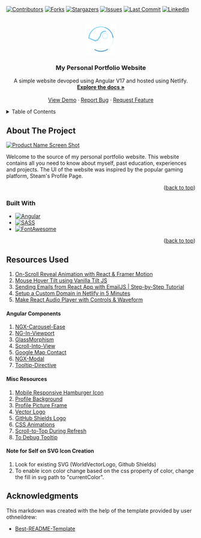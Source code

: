<a name="readme-top"></a>

[![Contributors][contributors-shield]][contributors-url]
[![Forks][forks-shield]][forks-url]
[![Stargazers][stars-shield]][stars-url]
[![Issues][issues-shield]][issues-url]
[![Last Commit][last-commit-shield]][commit-url]
[![LinkedIn][linkedin-shield]][linkedin-url]

<!-- PROJECT LOGO -->
<br />
<div align="center">
  <a href="https://github.com/Sia-WRWD/my-portfolio-v2">
    <img src="./public/loading-light.gif" alt="Logo" width="80" height="80">
  </a>

<h3 align="center">My Personal Portfolio Website</h3>

  <p align="center">
    A simple website devoped using Angular V17 and hosted using Netlify.
    <br />
    <a href="https://github.com/Sia-WRWD/my-portfolio-v2/blob/main/README.md"><strong>Explore the docs »</strong></a>
    <br />
    <br />
    <a href="https://www.heysia.dev">View Demo</a>
    ·
    <a href="https://github.com/Sia-WRWD/my-portfolio-v2/issues/new?labels=bug&template=bug-report---.md">Report Bug</a>
    ·
    <a href="https://github.com/Sia-WRWD/my-portfolio-v2/issues/new?labels=enhancement&template=feature-request---.md">Request Feature</a>
  </p>
</div>

<!-- TABLE OF CONTENTS -->
<details>
  <summary>Table of Contents</summary>
  <ol>
    <li>
      <a href="#about-the-project">About The Project</a>
      <ul>
        <li><a href="#built-with">Built With</a></li>
      </ul>
    </li>
    <li>
      <a href="#getting-started">Getting Started</a>
      <ul>
        <li><a href="#prerequisites">Prerequisites</a></li>
        <li><a href="#installation">Installation</a></li>
      </ul>
    </li>
    <li><a href="#usage">Usage</a></li>
    <li><a href="#roadmap">Roadmap</a></li>
    <li><a href="#contributing">Contributing</a></li>
    <li><a href="#license">License</a></li>
    <li><a href="#contact">Contact</a></li>
    <li><a href="#acknowledgments">Acknowledgments</a></li>
  </ol>
</details>

<!-- ABOUT THE PROJECT -->
## About The Project

[![Product Name Screen Shot][product-screenshot]](https://www.heysia.dev)

Welcome to the source of my personal portfolio website. This website contains all you need to know about myself, past education, experiences and projects. The UI of the website was inspired by the popular gaming platform, Steam's Profile Page.

<p align="right">(<a href="#readme-top">back to top</a>)</p>


### Built With

* [![Angular][Angular.js]][Angular-url]
* [![SASS][SASS]][SASS-url]
* [![FontAwesome][FontAwesome]][FontAwesome-url]


<p align="right">(<a href="#readme-top">back to top</a>)</p>

<!-- RESOURCES -->
## Resources Used
1. [On-Scroll Reveal Animation with React & Framer Motion](https://youtu.be/2V1WK-3HQNk?si=GUd_iBUAG38Gvc0C)
2. [Mouse Hover Tilt using Vanilla Tilt JS](https://micku7zu.github.io/vanilla-tilt.js/)
3. [Sending Emails from React App with EmailJS | Step-by-Step Tutorial](https://youtu.be/wWiTouBHibs?si=5hgHlVj2ghBfUnB_)
4. [Setup a Custom Domain in Netlify in 5 Minutes](https://www.youtube.com/watch?v=bY7Tkh9Vz8I)
5. [Make React Audio Player with Controls & Waveform](https://www.youtube.com/watch?v=rT6GiYEIdGs)

#### Angular Components
1. [NGX-Carousel-Ease](https://www.npmjs.com/package/ngx-carousel-ease)
2. [NG-In-Viewport](https://www.npmjs.com/package/ng-in-viewport)
3. [GlassMorphism](https://css.glass/)
4. [Scroll-Into-View](https://stackoverflow.com/questions/49820013/javascript-scrollintoview-smooth-scroll-and-offset)
5. [Google Map Contact](https://www.youtube.com/watch?v=nwEB3Wxh5N0&t=955s&ab_channel=CarpoolVenom)
6. [NGX-Modal](https://github.com/GreenFlag31/modal-library)
7. [Tooltip-Directive](https://www.youtube.com/watch?v=5-gssFQ7ILk&ab_channel=LEARNINGPARTNER)

#### Misc Resources
1. [Mobile Responsive Hamburger Icon](https://codepen.io/alvarotrigo/pen/ExwgbZv)
2. [Profile Background](https://steamcommunity.com/id/jcn_loveinapril)
3. [Profile Picture Frame](https://steamcommunity.com/id/jcn_loveinapril)
4. [Vector Logo](https://worldvectorlogo.com/logo/azure-2)
5. [GitHub Shields Logo](https://github.com/Ileriayo/markdown-badges)
6. [CSS Animations](https://codepen.io/nelledejones/pen/gOOPWrK)
7. [Scroll-to-Top During Refresh](https://stackoverflow.com/questions/3664381/force-page-scroll-position-to-top-at-page-refresh-in-html)
8. [To Debug Tooltip](https://stackoverflow.com/questions/15370838/inspect-hovered-element-in-chrome)

#### Note for Self on SVG Icon Creation
1. Look for existing SVG (WorldVectorLogo, Github Shields)
2. To enable icon color change based on the css property of color, change the fill in svg path to "currentColor".

<!-- ACKNOWLEDGMENTS -->
## Acknowledgments

This markdown was created with the help of the template provided by user othneildrew:

* [Best-README-Template](https://github.com/othneildrew/Best-README-Template)

<!-- MARKDOWN LINKS & IMAGES -->
<!-- https://www.markdownguide.org/basic-syntax/#reference-style-links -->
[contributors-shield]: https://img.shields.io/github/contributors/Sia-WRWD/my-portfolio-v2.svg?style=for-the-badge
[contributors-url]: https://github.com/Sia-WRWD/my-portfolio-v2/graphs/contributors
[forks-shield]: https://img.shields.io/github/forks/Sia-WRWD/my-portfolio-v2.svg?style=for-the-badge
[forks-url]: https://github.com/Sia-WRWD/my-portfolio-v2/network/members
[stars-shield]: https://img.shields.io/github/stars/Sia-WRWD/my-portfolio-v2.svg?style=for-the-badge
[stars-url]: https://github.com/Sia-WRWD/my-portfolio-v2/stargazers
[issues-shield]: https://img.shields.io/github/issues/Sia-WRWD/my-portfolio-v2.svg?style=for-the-badge
[issues-url]: https://img.shields.io/github/issues/Sia-WRWD/my-portfolio-v2
[license-shield]: https://img.shields.io/github/license/Sia-WRWD/my-portfolio-v2.svg?style=for-the-badge
[license-url]: https://github.com/Sia-WRWD/my-portfolio-v2/blob/master/LICENSE.txt
[last-commit-shield]: https://img.shields.io/github/last-commit/Sia-WRWD/my-portfolio-v2.svg?style=for-the-badge
[commit-url]: https://github.com/ir4un/pt-v01/commits/main/
[linkedin-shield]: https://img.shields.io/badge/-LinkedIn-black.svg?style=for-the-badge&logo=linkedin&colorB=555
[linkedin-url]: https://www.linkedin.com/in/scz2401/
[product-screenshot]: /public/githubthumb.png
[Angular.js]: https://img.shields.io/badge/Angular-20232A?style=for-the-badge&logo=angular&logoColor=61DAFB
[Angular-url]: https://angular.io/
[SASS]: https://img.shields.io/badge/SASS-20232A?style=for-the-badge&logo=sass
[SASS-url]: https://sass-lang.com/
[FontAwesome]: https://img.shields.io/badge/Fontawesome-20232A?style=for-the-badge&logo=fontawesome
[FontAwesome-url]: https://github.com/FortAwesome/angular-fontawesome
